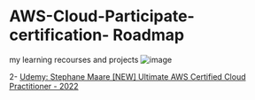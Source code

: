 # AWS-Cloud-Participate-certification- Roadmap
my learning recourses and projects
![image](https://user-images.githubusercontent.com/81693689/185606624-e7054404-4cbb-4655-8ac8-773d2543153d.png)


2- [Udemy: Stephane Maare [NEW] Ultimate AWS Certified Cloud Practitioner - 2022 ](https://www.udemy.com/course/aws-certified-cloud-practitioner-new/)

